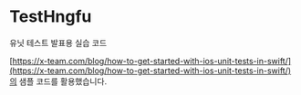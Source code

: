 # TestHngfu
유닛 테스트 발표용 실습 코드

[https://x-team.com/blog/how-to-get-started-with-ios-unit-tests-in-swift/](https://x-team.com/blog/how-to-get-started-with-ios-unit-tests-in-swift/)의 샘플 코드를 활용했습니다.
